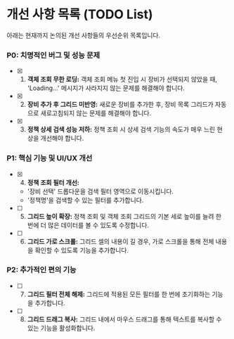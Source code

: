 # 개선 사항 목록 (TODO List)

아래는 현재까지 논의된 개선 사항들의 우선순위 목록입니다.

### P0: 치명적인 버그 및 성능 문제
- [x] 1.  **객체 조회 무한 로딩:** 객체 조회 메뉴 첫 진입 시 장비가 선택되지 않았을 때, 'Loading...' 메시지가 사라지지 않는 문제를 해결해야 합니다.
- [x] 2.  **장비 추가 후 그리드 미반영:** 새로운 장비를 추가한 후, 장비 목록 그리드가 자동으로 새로고침되지 않는 문제를 해결해야 합니다.
- [x] 3.  **정책 상세 검색 성능 저하:** 정책 조회 시 상세 검색 기능의 속도가 매우 느린 현상을 개선해야 합니다.

### P1: 핵심 기능 및 UI/UX 개선
- [x] 4.  **정책 조회 필터 개선:**
    - '장비 선택' 드롭다운을 검색 필터 영역으로 이동시킵니다.
    - '정책명'을 검색할 수 있는 필터를 추가합니다.
- [ ] 5.  **그리드 높이 확장:** 정책 조회 및 객체 조회 그리드의 기본 세로 높이를 늘려 한 번에 더 많은 데이터를 볼 수 있도록 수정합니다.
- [ ] 6.  **그리드 가로 스크롤:** 그리드 셀의 내용이 길 경우, 가로 스크롤을 통해 전체 내용을 확인할 수 있도록 기능을 추가합니다.

### P2: 추가적인 편의 기능
- [ ] 7.  **그리드 필터 전체 해제:** 그리드에 적용된 모든 필터를 한 번에 초기화하는 기능을 추가합니다.
- [ ] 8.  **그리드 드래그 복사:** 그리드 내에서 마우스 드래그를 통해 텍스트를 복사할 수 있는 기능을 활성화합니다.
